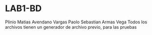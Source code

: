 # LAB1-BD
Plinio Matias Avendano Vargas
Paolo Sebastian Armas Vega
Todos los archivos tienen un generador de archivo previo, para las pruebas
